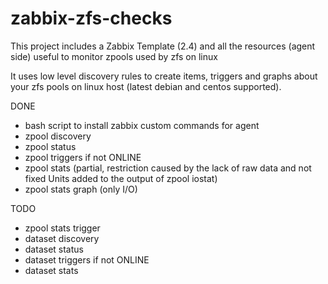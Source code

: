 # zabbix-zfs-checks
This project includes a Zabbix Template (2.4) and all the resources (agent side) useful to monitor zpools used by zfs on linux

It uses low level discovery rules to create items, triggers and graphs about your zfs pools on linux host (latest debian and centos supported).

DONE
- bash script to install zabbix custom commands for agent
- zpool discovery
- zpool status
- zpool triggers if not ONLINE
- zpool stats (partial, restriction caused by the lack of raw data and not fixed Units added to the output of zpool iostat)
- zpool stats graph (only I/O)

TODO
- zpool stats trigger
- dataset discovery
- dataset status
- dataset triggers if not ONLINE
- dataset stats
